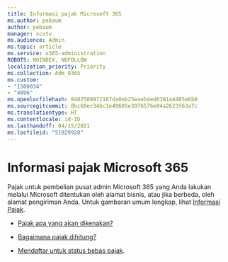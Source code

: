 ```yaml
---
title: Informasi pajak Microsoft 365
ms.author: pebaum
author: pebaum
manager: scotv
ms.audience: Admin
ms.topic: article
ms.service: o365-administration
ROBOTS: NOINDEX, NOFOLLOW
localization_priority: Priority
ms.collection: Adm_O365
ms.custom:
- "1500034"
- "4896"
ms.openlocfilehash: 8482500972167da0eb25eaeb4ed0381a4485e6b8
ms.sourcegitcommit: 8bc60ec34bc1e40685e3976576e04a2623f63a7c
ms.translationtype: HT
ms.contentlocale: id-ID
ms.lasthandoff: 04/15/2021
ms.locfileid: "51829928"
---
```

# <a name="microsoft-365-tax-information"></a>Informasi pajak Microsoft 365

Pajak untuk pembelian pusat admin Microsoft 365 yang Anda lakukan melalui Microsoft ditentukan oleh alamat bisnis, atau jika berbeda, oleh alamat pengiriman Anda. Untuk gambaran umum lengkap, lihat [Informasi Pajak](https://docs.microsoft.com/microsoft-365/commerce/billing-and-payments/tax-information?view=o365-worldwide).

- [Pajak apa yang akan dikenakan?](https://docs.microsoft.com/microsoft-365/commerce/billing-and-payments/tax-information?view=o365-worldwide#what-tax-will-i-be-charged) 

- [Bagaimana pajak dihitung?](https://docs.microsoft.com/microsoft-365/commerce/billing-and-payments/tax-information?view=o365-worldwide#how-taxes-are-calculated)

- [Mendaftar untuk status bebas pajak](https://docs.microsoft.com/microsoft-365/commerce/billing-and-payments/tax-information?view=o365-worldwide#apply-for-tax-exempt-status).
